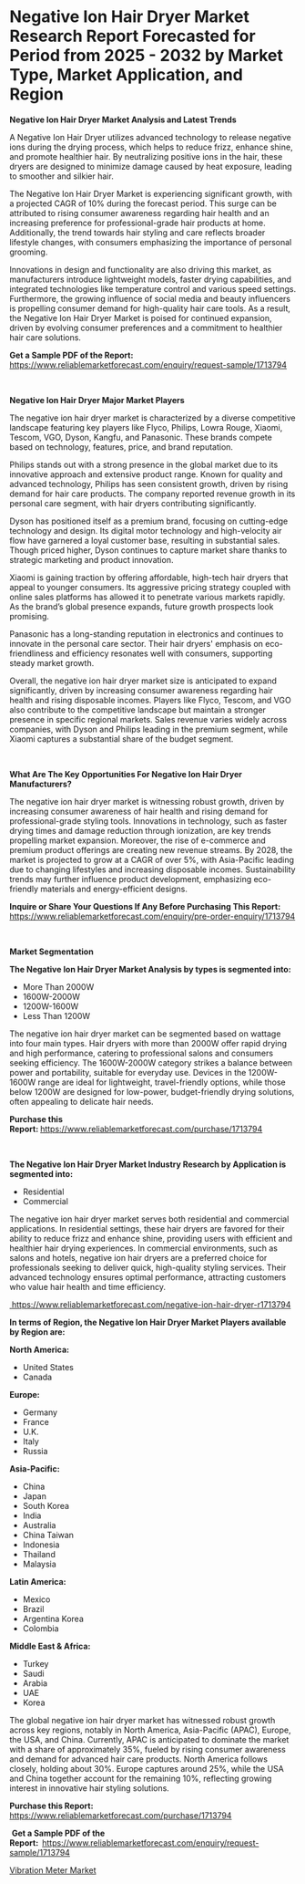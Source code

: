 <p><h1>Negative Ion Hair Dryer Market Research Report Forecasted for Period from 2025 -  2032 by Market Type, Market Application, and Region</h1></p><p><strong>Negative Ion Hair Dryer Market Analysis and Latest Trends</strong></p>
<p><p>A Negative Ion Hair Dryer utilizes advanced technology to release negative ions during the drying process, which helps to reduce frizz, enhance shine, and promote healthier hair. By neutralizing positive ions in the hair, these dryers are designed to minimize damage caused by heat exposure, leading to smoother and silkier hair.</p><p>The Negative Ion Hair Dryer Market is experiencing significant growth, with a projected CAGR of 10% during the forecast period. This surge can be attributed to rising consumer awareness regarding hair health and an increasing preference for professional-grade hair products at home. Additionally, the trend towards hair styling and care reflects broader lifestyle changes, with consumers emphasizing the importance of personal grooming.</p><p>Innovations in design and functionality are also driving this market, as manufacturers introduce lightweight models, faster drying capabilities, and integrated technologies like temperature control and various speed settings. Furthermore, the growing influence of social media and beauty influencers is propelling consumer demand for high-quality hair care tools. As a result, the Negative Ion Hair Dryer Market is poised for continued expansion, driven by evolving consumer preferences and a commitment to healthier hair care solutions.</p></p>
<p><strong>Get a Sample PDF of the Report:&nbsp;</strong> <a href="https://www.reliablemarketforecast.com/enquiry/request-sample/1713794?utm_campaign=2324&utm_medium=2&utm_source=Github&utm_content=ia&utm_term=28032025&utm_id=negative-ion-hair-dryer">https://www.reliablemarketforecast.com/enquiry/request-sample/1713794</a></p>
<p>&nbsp;</p>
<p><strong>Negative Ion Hair Dryer Major Market Players</strong></p>
<p><p>The negative ion hair dryer market is characterized by a diverse competitive landscape featuring key players like Flyco, Philips, Lowra Rouge, Xiaomi, Tescom, VGO, Dyson, Kangfu, and Panasonic. These brands compete based on technology, features, price, and brand reputation.</p><p>Philips stands out with a strong presence in the global market due to its innovative approach and extensive product range. Known for quality and advanced technology, Philips has seen consistent growth, driven by rising demand for hair care products. The company reported revenue growth in its personal care segment, with hair dryers contributing significantly.</p><p>Dyson has positioned itself as a premium brand, focusing on cutting-edge technology and design. Its digital motor technology and high-velocity air flow have garnered a loyal customer base, resulting in substantial sales. Though priced higher, Dyson continues to capture market share thanks to strategic marketing and product innovation.</p><p>Xiaomi is gaining traction by offering affordable, high-tech hair dryers that appeal to younger consumers. Its aggressive pricing strategy coupled with online sales platforms has allowed it to penetrate various markets rapidly. As the brand’s global presence expands, future growth prospects look promising.</p><p>Panasonic has a long-standing reputation in electronics and continues to innovate in the personal care sector. Their hair dryers' emphasis on eco-friendliness and efficiency resonates well with consumers, supporting steady market growth.</p><p>Overall, the negative ion hair dryer market size is anticipated to expand significantly, driven by increasing consumer awareness regarding hair health and rising disposable incomes. Players like Flyco, Tescom, and VGO also contribute to the competitive landscape but maintain a stronger presence in specific regional markets. Sales revenue varies widely across companies, with Dyson and Philips leading in the premium segment, while Xiaomi captures a substantial share of the budget segment.</p></p>
<p>&nbsp;</p>
<p><strong>What Are The Key Opportunities For Negative Ion Hair Dryer Manufacturers?</strong></p>
<p><p>The negative ion hair dryer market is witnessing robust growth, driven by increasing consumer awareness of hair health and rising demand for professional-grade styling tools. Innovations in technology, such as faster drying times and damage reduction through ionization, are key trends propelling market expansion. Moreover, the rise of e-commerce and premium product offerings are creating new revenue streams. By 2028, the market is projected to grow at a CAGR of over 5%, with Asia-Pacific leading due to changing lifestyles and increasing disposable incomes. Sustainability trends may further influence product development, emphasizing eco-friendly materials and energy-efficient designs.</p></p>
<p><strong>Inquire or Share Your Questions If Any Before Purchasing This Report:</strong> <a href="https://www.reliablemarketforecast.com/enquiry/pre-order-enquiry/1713794?utm_campaign=2324&utm_medium=2&utm_source=Github&utm_content=ia&utm_term=28032025&utm_id=negative-ion-hair-dryer">https://www.reliablemarketforecast.com/enquiry/pre-order-enquiry/1713794</a></p>
<p>&nbsp;</p>
<p><strong>Market Segmentation</strong></p>
<p><strong>The Negative Ion Hair Dryer Market Analysis by types is segmented into:</strong></p>
<p><ul><li>More Than 2000W</li><li>1600W-2000W</li><li>1200W-1600W</li><li>Less Than 1200W</li></ul></p>
<p><p>The negative ion hair dryer market can be segmented based on wattage into four main types. Hair dryers with more than 2000W offer rapid drying and high performance, catering to professional salons and consumers seeking efficiency. The 1600W-2000W category strikes a balance between power and portability, suitable for everyday use. Devices in the 1200W-1600W range are ideal for lightweight, travel-friendly options, while those below 1200W are designed for low-power, budget-friendly drying solutions, often appealing to delicate hair needs.</p></p>
<p><strong>Purchase this Report:&nbsp;</strong><a href="https://www.reliablemarketforecast.com/purchase/1713794?utm_campaign=2324&utm_medium=2&utm_source=Github&utm_content=ia&utm_term=28032025&utm_id=negative-ion-hair-dryer">https://www.reliablemarketforecast.com/purchase/1713794</a></p>
<p>&nbsp;</p>
<p><strong>The Negative Ion Hair Dryer Market Industry Research by Application is segmented into:</strong></p>
<p><ul><li>Residential</li><li>Commercial</li></ul></p>
<p><p>The negative ion hair dryer market serves both residential and commercial applications. In residential settings, these hair dryers are favored for their ability to reduce frizz and enhance shine, providing users with efficient and healthier hair drying experiences. In commercial environments, such as salons and hotels, negative ion hair dryers are a preferred choice for professionals seeking to deliver quick, high-quality styling services. Their advanced technology ensures optimal performance, attracting customers who value hair health and time efficiency.</p></p>
<p><a href="https://www.reliablemarketforecast.com/negative-ion-hair-dryer-r1713794?utm_campaign=2324&utm_medium=2&utm_source=Github&utm_content=ia&utm_term=28032025&utm_id=negative-ion-hair-dryer">&nbsp;https://www.reliablemarketforecast.com/negative-ion-hair-dryer-r1713794</a></p>
<p><strong>In terms of Region, the Negative Ion Hair Dryer Market Players available by Region are:</strong></p>
<p>
    <p> <strong> North America: </strong>
        <ul>
            <li>United States</li>
            <li>Canada</li>
        </ul>
        </p> 
    <p> <strong> Europe: </strong>
        <ul>
            <li>Germany</li>
            <li>France</li>
            <li>U.K.</li>
            <li>Italy</li>
            <li>Russia</li>
        </ul>
        </p> 
    <p> <strong> Asia-Pacific: </strong>
        <ul>
            <li>China</li>
            <li>Japan</li>
            <li>South Korea</li>
            <li>India</li>
            <li>Australia</li>
            <li>China Taiwan</li>
            <li>Indonesia</li>
            <li>Thailand</li>
            <li>Malaysia</li>
        </ul>
        </p> 
    <p> <strong> Latin America: </strong>
        <ul>
            <li>Mexico</li>
            <li>Brazil</li>
            <li>Argentina Korea</li>
            <li>Colombia</li>
        </ul>
        </p> 
    <p> <strong> Middle East & Africa: </strong>
        <ul>
            <li>Turkey</li>
            <li>Saudi</li>
            <li>Arabia</li>
            <li>UAE</li>
            <li>Korea</li>
        </ul>
    </p>
    </p>
<p><p>The global negative ion hair dryer market has witnessed robust growth across key regions, notably in North America, Asia-Pacific (APAC), Europe, the USA, and China. Currently, APAC is anticipated to dominate the market with a share of approximately 35%, fueled by rising consumer awareness and demand for advanced hair care products. North America follows closely, holding about 30%. Europe captures around 25%, while the USA and China together account for the remaining 10%, reflecting growing interest in innovative hair styling solutions.</p></p>
<p><strong>Purchase this Report: </strong><a href="https://www.reliablemarketforecast.com/purchase/1713794?utm_campaign=2324&utm_medium=2&utm_source=Github&utm_content=ia&utm_term=28032025&utm_id=negative-ion-hair-dryer">https://www.reliablemarketforecast.com/purchase/1713794</a></p>
<p>&nbsp;<strong>Get a Sample PDF of the Report:&nbsp;&nbsp;</strong><a href="https://www.reliablemarketforecast.com/enquiry/request-sample/1713794?utm_campaign=2324&utm_medium=2&utm_source=Github&utm_content=ia&utm_term=28032025&utm_id=negative-ion-hair-dryer">https://www.reliablemarketforecast.com/enquiry/request-sample/1713794</a></p>
<p><strong></strong></p>
<p><p><a href="https://github.com/kbollin866/Market-Research-Report-List-1/blob/main/vibration-meter-market.md?utm_campaign=2324&utm_medium=2&utm_source=Github&utm_content=ia&utm_term=28032025&utm_id=negative-ion-hair-dryer">Vibration Meter Market</a></p></p>